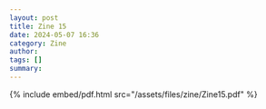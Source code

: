 ```yaml
---
layout: post
title: Zine 15
date: 2024-05-07 16:36
category: Zine
author: 
tags: []
summary: 
---
```



{% include embed/pdf.html src="/assets/files/zine/Zine15.pdf" %}    
